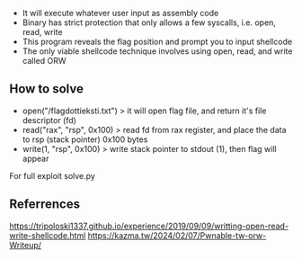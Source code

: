 - It will execute whatever user input as assembly code
- Binary has strict protection that only allows a few syscalls, i.e. open, read, write
- This program reveals the flag position and prompt you to input shellcode
- The only viable shellcode technique involves using open, read, and write called ORW

## How to solve
- open("/flagdottieksti.txt") > it will open flag file, and return it's file descriptor (fd)
- read("rax", "rsp", 0x100) > read fd from rax register, and place the data to rsp (stack pointer) 0x100 bytes
- write(1, "rsp", 0x100) > write stack pointer to stdout (1), then flag will appear

For full exploit solve.py

## Referrences
https://tripoloski1337.github.io/experience/2019/09/09/writting-open-read-write-shellcode.html
https://kazma.tw/2024/02/07/Pwnable-tw-orw-Writeup/
